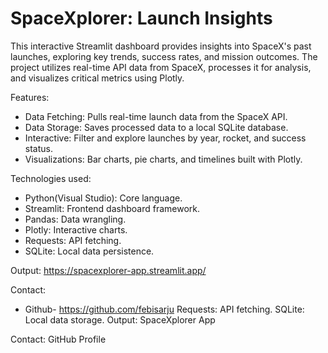 # SpaceXplorer: Launch Insights

This interactive Streamlit dashboard provides insights into SpaceX's past launches, exploring key trends, success rates, and mission outcomes. The project utilizes real-time API data from SpaceX, processes it for analysis, and visualizes critical metrics using Plotly.

Features:
- Data Fetching: Pulls real-time launch data from the SpaceX API.
- Data Storage: Saves processed data to a local SQLite database.
- Interactive: Filter and explore launches by year, rocket, and success status.
- Visualizations: Bar charts, pie charts, and timelines built with Plotly.
  
Technologies used:
- Python(Visual Studio): Core language.
- Streamlit: Frontend dashboard framework.
- Pandas: Data wrangling.
- Plotly: Interactive charts.
- Requests: API fetching.
- SQLite: Local data persistence.

Output:
https://spacexplorer-app.streamlit.app/
  
Contact: 
- Github- https://github.com/febisarju
Requests: API fetching.
SQLite: Local data storage.
Output:
SpaceXplorer App

Contact:
GitHub Profile

